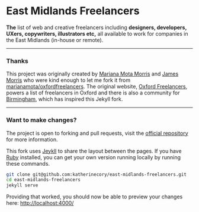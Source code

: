 # East Midlands Freelancers

**The** list of web and creative freelancers including **designers, developers, UXers, copywriters, illustrators etc,** all available to work for companies in the East Midlands (in-house or remote).

---

### Thanks

This project was originally created by [Mariana Mota Morris](http://www.marianamota.com/) and [James Morris](http://jimmymorris.co.uk/) who were kind enough to let me fork it from [marianamota/oxfordfreelancers](https://github.com/marianamota/oxfordfreelancers). The original website, [Oxford Freelancers](http://oxfreelancers.com/), powers a list of freelancers in Oxford and there is also a community for [Birmingham](http://freelancers.birmingham.io/), which has inspired this Jekyll fork.

---

### Want to make changes?

The project is open to forking and pull requests, visit the [official repository](https://github.com/katherinecory/east-midlands-freelancers) for more information.

This fork uses [Jeykll](http://jekyllrb.com/) to share the layout between the pages. If you have [Ruby](https://www.ruby-lang.org/) installed, you can get your own version running locally by running these commands.

```bash
git clone git@github.com:katherinecory/east-midlands-freelancers.git
cd east-midlands-freelancers
jekyll serve
```

Providing that worked, you should now be able to preview your changes here: [http://localhost:4000/](http://localhost:4000/)
